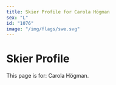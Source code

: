 ```yaml
---
title: Skier Profile for Carola Högman
sex: "L"
id: "1076"
image: "/img/flags/swe.svg" 
---
```


# Skier Profile

This page is for: Carola Högman.
    